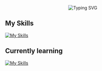 <!-- Header -->
<!-- Header -->
<div align="center">
  <img src="https://readme-typing-svg.herokuapp.com?font=Fira+Code&size=30&duration=4000&pause=2000&color=29f175&center=true&vCenter=true&width=500&lines=Welcome+to+My+GitHub!😃;QA+Front-end+Back-end+..." alt="Typing SVG" />
</div>

## My Skills
[![My Skills](https://skillicons.dev/icons?i=js,ts,html,css,react,vite,arduino,fastapi,git,nodejs,postgres,py&perline=4)](https://skillicons.dev)

## Currently learning
[![My Skills](https://skillicons.dev/icons?i=ts,vite,arduino,fastapi,nodejs,postgres&perline=4)](https://skillicons.dev)

<!--
**bgj0127/bgj0127** is a ✨ _special_ ✨ repository because its `README.md` (this file) appears on your GitHub profile.

Here are some ideas to get you started:

- 🔭 I’m currently working on ...
- 🌱 I’m currently learning ...
- 👯 I’m looking to collaborate on ...
- 🤔 I’m looking for help with ...
- 💬 Ask me about ...
- 📫 How to reach me: ...
- 😄 Pronouns: ...
- ⚡ Fun fact: ...
-->


